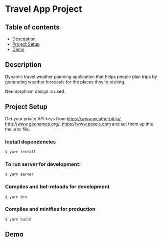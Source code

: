 # Travel App Project

## Table of contents

- [Description](#description)
- [Project Setup](#project-setup)
- [Demo](#demo)

## Description

Dynamic travel weather planning application that helps people plan trips by generating weather forecasts for the places they’re visiting.

Neumorphism design is used.

## Project Setup

Get your privite API keys from https://www.weatherbit.io/, http://www.geonames.org/, https://www.pexels.com and set them up into the .env file.

### Install dependencies

```
$ yarn install
```

### To run server for development:

```
$ yarn server
```

### Compiles and hot-reloads for development

```
$ yarn dev
```

### Compiles and minifies for production

```
$ yarn build
```

## Demo

<!-- Check the project [here](https://stupefied-kalam-22df43.netlify.app). -->

